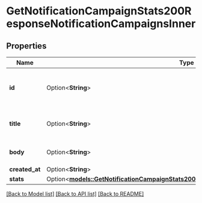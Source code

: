 # GetNotificationCampaignStats200ResponseNotificationCampaignsInner

## Properties

Name | Type | Description | Notes
------------ | ------------- | ------------- | -------------
**id** | Option<**String**> | The unique identifier for the notification campaign. | [optional]
**title** | Option<**String**> | The title of the notification campaign. | [optional]
**body** | Option<**String**> | The body text of the notification. | [optional]
**created_at** | Option<**String**> |  | [optional]
**stats** | Option<[**models::GetNotificationCampaignStats200ResponseNotificationCampaignsInnerStats**](get_notification_campaign_stats_200_response_notificationCampaigns_inner_stats.md)> |  | [optional]

[[Back to Model list]](../README.md#documentation-for-models) [[Back to API list]](../README.md#documentation-for-api-endpoints) [[Back to README]](../README.md)


